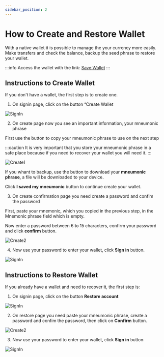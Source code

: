 ```yaml
---
sidebar_position: 2
---
```

# How to Create and Restore Wallet

With a native wallet it is possible to manage the your currency more easily. Make transfers and check the balance, backup the seed phrase to restore your wallet.

:::info
Access the wallet with the link: [Save Wallet](http://wallet.com)
:::

## Instructions to Create Wallet

If you don't have a wallet, the first step is to create one. 

1. On signin page, click on the button “Create Wallet

![SignIn](/img/must-save/SignIn.png)


2. On create page now you see an important information, your mneumonic phrase

First use the button to copy your mneumonic phrase to use on the next step

:::caution
It is very important that you store your mneumonic phrase in a safe place because if you need to recover your wallet you will need it.
:::

![Create1](/img/must-save/Create1.png)

If you whant to backup, use the button to download your **mneumonic phrase**, a file will be downloaded to your device.

Click **I saved my mneumonic** button to continue create your wallet.

3.  On create confirmation page you need create a password and confim the password

First, paste your mnemonic, which you copied in the previous step, in the Mnemonic phrase field which is empty.

Now enter a password between 6 to 15 characters, confirm your password and click  **confirm** button.

![Create2](/img/must-save/Create2.png)

4. Now use your password to enter your wallet, click **Sign in** button.

![SignIn](/img/must-save/SignIn.png)



## Instructions to Restore Wallet

If you already have a wallet and need to recover it, the first step is:

1. On signin page, click on the button **Restore account**

![SignIn](/img/must-save/SignIn.png)

2. On restore page you need paste your mneumonic phrase, create a password and confim the password, then click on **Confirm** button.

![Create2](/img/must-save/Create2.png)

3. Now use your password to enter your wallet, click **Sign in** button

![SignIn](/img/must-save/SignIn.png)
